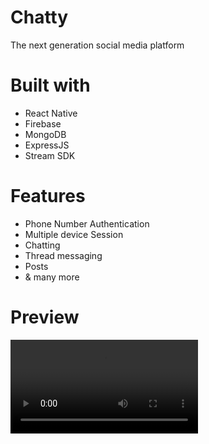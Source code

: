 # Chatty
The next generation social media platform

# Built with
  - React Native
  - Firebase
  - MongoDB
  - ExpressJS
  - Stream SDK
  
# Features
  - Phone Number Authentication
  - Multiple device Session
  - Chatting
  - Thread messaging
  - Posts
  - & many more
  
# Preview

<video src="https://github.com/asRizvi888/Chatty/blob/master/Chatty_Preview%20(1).mp4" />
  
